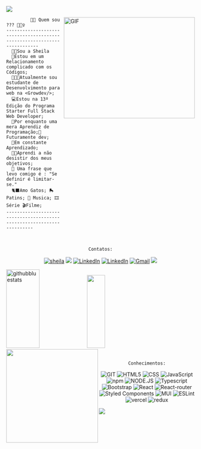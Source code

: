  <img src="https://user-images.githubusercontent.com/73097560/115834477-dbab4500-a447-11eb-908a-139a6edaec5c.gif"></a>
 
<!--  <img align="left" src="https://cdn.discordapp.com/attachments/1027407718807515176/1055277312108675143/octocat-1671667647442.png" width="295" height="260"/> -->
 <img align="right"  height="270" width="350" alt="GIF" src="https://media1.giphy.com/media/LMcB8XospGZO8UQq87/giphy.gif?cid=790b7611e3bedb4536004cc7ade9e59f3d12778b2d1f06e1&rid=giphy.gif&ct=g">

<img align="right" src="https://cdna.artstation.com/p/assets/images/images/035/693/656/original/gwyneth-balucio-hello-world.gif?1615642877" width="3" height="5"/>

<div>

```JS
         🏳️‍🌈 Quem sou ??? 🤷🏽‍♀️ 
------------------------------------------------------------------------
  👧🏽Sou a Sheila
  💖Estou em um Relacionamento complicado com os Códigos;
  👩🏽‍💻Atualmente sou estudante de Desenvolvimento para web na <Growdev/>;
  💻Estou na 13º Edição do Programa Starter Full Stack Web Developer;
  🌟Por enquanto uma mera Aprendiz de Programação;💜Futuramente dev;
  📝Em constante Aprendizado;
  👩‍💼Aprendi a não desistir dos meus objetivos;
  🧩 Uma frase que levo comigo é : "Se definir é limitar-se."
  🐈‍⬛Amo Gatos; 🛼Patins; 🎵 Musica; 🎞️ Série 🎬Filme;
----------------------------------------------------------------------
 
```
 
</div>

##

<div align="center"> 

```Contatos:```

[![sheila]( https://img.shields.io/github/followers/sheilaacunha?label=follow&style=social)]([LINK-DO-SEU-GITHUB](https://github.com/sheilaacunha/SheilaAcunha)) ![](https://komarev.com/ghpvc/?username=sheilaacunha&label=💜) <a href="https://open.spotify.com/user/31ddady2ax3sypzpwez7ptbpqigy?si=defcbec6d9584d3e"><img src="https://img.shields.io/badge/Acunha-05122A.svg?style=plastic&logo=spotify&logoColor=green" alt="LinkedIn"/></a> <a href="https://www.linkedin.com/in/sheilaacunha90/"><img src="https://img.shields.io/badge/Acunha-05122A.svg?style=plastic&logo=linkedin&logoColor=blue" alt="LinkedIn"/></a> </a> <a href="mailto:sheilaacunha1990@gmail.com"><img img src="https://img.shields.io/badge/Acunha-05122A.svg?style=plastic&logo=gmail&logoColor=red" alt="Gmail"/></a>
<a href="http://discordapp.com/users/9539792909223895463848"><img src="https://img.shields.io/badge/Acunha-05122A.svg?style=plastic&logo=discord&logoColor=blue" /></a>
</div> 

<div align="left">  
  <img width="42%" height="210px" src="https://github-readme-stats.vercel.app/api?username=sheilaacunha&show_icons=true&count_private=true&hide_border=true&title_color=DB7093&icon_color=C71585&text_color=DB7093&bg_color=0d1117" alt="githubbluestats" /> 
  <img width="31%" height="195px" src="https://github-readme-stats.vercel.app/api/top-langs/?username=sheilaacunha&layout=compact&hide_border=true&title_color=DB7093&text_color=DB7093&bg_color=0d1117" />
 
 <img align="left" src="https://cdn.discordapp.com/attachments/1027407718807515176/1055277312108675143/octocat-1671667647442.png" width="245" height="250"/>
 
<!--  <img align="right"  height="170" width="210" alt="GIF" src="https://media1.giphy.com/media/LMcB8XospGZO8UQq87/giphy.gif?cid=790b7611e3bedb4536004cc7ade9e59f3d12778b2d1f06e1&rid=giphy.gif&ct=g"> -->
 
</div>

<br>

<div align="center">
 
 ```Conhecimentos:```

![GIT](https://img.shields.io/badge/-GIT-05122A?style=flat&logo=GIT) ![HTML5](https://img.shields.io/badge/-HTML-05122A?style=flat&logo=HTML5)
![CSS](https://img.shields.io/badge/-CSS-05122A?style=flat&logo=CSS3&logoColor=1572B6) ![JavaScript](https://img.shields.io/badge/-JAVASCRIPT-05122A?style=flat&logo=javascript) ![npm](https://img.shields.io/badge/-npm-05122A?style=flat&logo=NPM) ![NODE.JS](https://img.shields.io/badge/-NODE.JS-05122A?style=flat&logo=NODE.JS) ![Typescript](https://img.shields.io/badge/-Typescript-05122A?style=flat&logo=TYPESCRIPT) ![Bootstrap](https://img.shields.io/badge/-Bootstrap-05122A?style=flat&logo=BOOTSTRAP) ![React](https://img.shields.io/badge/-React-05122A?style=flat&logo=REACT) ![React-router](https://img.shields.io/badge/-React%20Router-05122A?style=flat&logo=React%20Router) ![Styled Components](https://img.shields.io/badge/-styled--components-05122A?style=flat&logo=styled-components) ![MUI](https://img.shields.io/badge/-mui-05122A?style=flat&logo=MUI) 
  ![ESLint](https://img.shields.io/badge/-ESLint-05122A?style=flat&logo=ESLINT) ![vercel](https://img.shields.io/badge/-vercel-05122A?style=flat&logo=VERCEL) ![redux](https://img.shields.io/badge/-redux-05122A?style=flat&logo=REDUX)

</div>

<img src="https://user-images.githubusercontent.com/73097560/115834477-dbab4500-a447-11eb-908a-139a6edaec5c.gif"></a>
